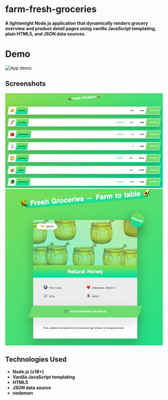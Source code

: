# farm-fresh-groceries
**A lightweight Node.js application that dynamically renders grocery overview and product detail pages using vanilla JavaScript templating, plain HTML5, and JSON data sources.** <br />

# Demo
![App demo](docs/ScreenRecording.gif)

## Screenshots
![Overview page](docs/Screenshot1.png)
![Product page](docs/Screenshot2.png)

## Technologies Used
- **Node.js (v18+)** 
- **Vanilla JavaScript templating** 
- **HTML5** 
- **JSON data source** 
- **nodemon**
